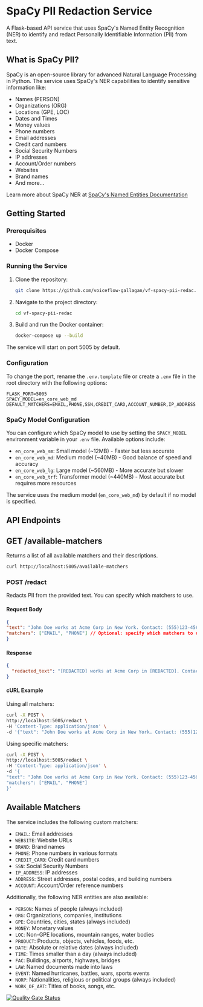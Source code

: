 # SpaCy PII Redaction Service

A Flask-based API service that uses SpaCy's Named Entity Recognition (NER) to identify and redact Personally Identifiable Information (PII) from text.

## What is SpaCy PII?

SpaCy is an open-source library for advanced Natural Language Processing in Python. The service uses SpaCy's NER capabilities to identify sensitive information like:

- Names (PERSON)
- Organizations (ORG)
- Locations (GPE, LOC)
- Dates and Times
- Money values
- Phone numbers
- Email addresses
- Credit card numbers
- Social Security Numbers
- IP addresses
- Account/Order numbers
- Websites
- Brand names
- And more...

Learn more about SpaCy NER at [SpaCy's Named Entities Documentation](https://spacy.io/usage/linguistic-features#named-entities)

## Getting Started

### Prerequisites
- Docker
- Docker Compose

### Running the Service

1. Clone the repository:
   ```bash
   git clone https://github.com/voiceflow-gallagan/vf-spacy-pii-redac.git
   ```

2. Navigate to the project directory:
   ```bash
   cd vf-spacy-pii-redac
   ```

3. Build and run the Docker container:
   ```bash
   docker-compose up --build
   ```

The service will start on port 5005 by default.

### Configuration

To change the port, rename the `.env.template` file or create a `.env` file in the root directory with the following options:

```
FLASK_PORT=5005
SPACY_MODEL=en_core_web_md
DEFAULT_MATCHERS=EMAIL,PHONE,SSN,CREDIT_CARD,ACCOUNT_NUMBER,IP_ADDRESS
```

### SpaCy Model Configuration

You can configure which SpaCy model to use by setting the `SPACY_MODEL` environment variable in your `.env` file. Available options include:

- `en_core_web_sm`: Small model (~12MB) - Faster but less accurate
- `en_core_web_md`: Medium model (~40MB) - Good balance of speed and accuracy
- `en_core_web_lg`: Large model (~560MB) - More accurate but slower
- `en_core_web_trf`: Transformer model (~440MB) - Most accurate but requires more resources

The service uses the medium model (`en_core_web_md`) by default if no model is specified.

## API Endpoints

## GET /available-matchers

Returns a list of all available matchers and their descriptions.

```bash
curl http://localhost:5005/available-matchers
```

### POST /redact

Redacts PII from the provided text. You can specify which matchers to use.


#### Request Body

```json
{
"text": "John Doe works at Acme Corp in New York. Contact: (555)123-4567 or john.doe@acme.com",
"matchers": ["EMAIL", "PHONE"] // Optional: specify which matchers to use
}
```

#### Response

```json
{
  "redacted_text": "[REDACTED] works at Acme Corp in [REDACTED]. Contact: [REDACTED] or [REDACTED]"
}
```

#### cURL Example

Using all matchers:

```bash
curl -X POST \
http://localhost:5005/redact \
-H 'Content-Type: application/json' \
-d '{"text": "John Doe works at Acme Corp in New York. Contact: (555)123-4567 or john.doe@acme.com"}'
```

Using specific matchers:

```bash
curl -X POST \
http://localhost:5005/redact \
-H 'Content-Type: application/json' \
-d '{
"text": "John Doe works at Acme Corp in New York. Contact: (555)123-4567 or john.doe@acme.com",
"matchers": ["EMAIL", "PHONE"]
}'
```

## Available Matchers

The service includes the following custom matchers:
- `EMAIL`: Email addresses
- `WEBSITE`: Website URLs
- `BRAND`: Brand names
- `PHONE`: Phone numbers in various formats
- `CREDIT_CARD`: Credit card numbers
- `SSN`: Social Security Numbers
- `IP_ADDRESS`: IP addresses
- `ADDRESS`: Street addresses, postal codes, and building numbers
- `ACCOUNT`: Account/Order reference numbers

Additionally, the following NER entities are also available:

- `PERSON`: Names of people (always included)
- `ORG`: Organizations, companies, institutions
- `GPE`: Countries, cities, states (always included)
- `MONEY`: Monetary values
- `LOC`: Non-GPE locations, mountain ranges, water bodies
- `PRODUCT`: Products, objects, vehicles, foods, etc.
- `DATE`: Absolute or relative dates (always included)
- `TIME`: Times smaller than a day (always included)
- `FAC`: Buildings, airports, highways, bridges
- `LAW`: Named documents made into laws
- `EVENT`: Named hurricanes, battles, wars, sports events
- `NORP`: Nationalities, religious or political groups (always included)
- `WORK_OF_ART`: Titles of books, songs, etc.


[![Quality Gate Status](https://sonarcloud.io/api/project_badges/measure?project=voiceflow-community_vf-spacy-pii-redac&metric=alert_status)](https://sonarcloud.io/summary/new_code?id=voiceflow-community_vf-spacy-pii-redac)
